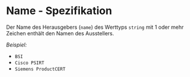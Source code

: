 # Name - Spezifikation

Der Name des Herausgebers (`name`) des Werttyps `string` mit 1 oder mehr Zeichen enthält den Namen des Ausstellers.

*Beispiel:*

* `BSI`
* `Cisco PSIRT`
* `Siemens ProductCERT`
